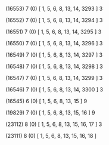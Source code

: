 (16553) 7 (0) [ 1, 5, 6, 8, 13, 14, 3293 ] 3 


(16552) 7 (0) [ 1, 5, 6, 8, 13, 14, 3294 ] 3 


(16551) 7 (0) [ 1, 5, 6, 8, 13, 14, 3295 ] 3 


(16550) 7 (0) [ 1, 5, 6, 8, 13, 14, 3296 ] 3 


(16549) 7 (0) [ 1, 5, 6, 8, 13, 14, 3297 ] 3 


(16548) 7 (0) [ 1, 5, 6, 8, 13, 14, 3298 ] 3 


(16547) 7 (0) [ 1, 5, 6, 8, 13, 14, 3299 ] 3 


(16546) 7 (0) [ 1, 5, 6, 8, 13, 14, 3300 ] 3 


(16545) 6 (0) [ 1, 5, 6, 8, 13, 15 ] 9 


(19829) 7 (0) [ 1, 5, 6, 8, 13, 15, 16 ] 9 


(23112) 8 (0) [ 1, 5, 6, 8, 13, 15, 16, 17 ] 3 


(23111) 8 (0) [ 1, 5, 6, 8, 13, 15, 16, 18 ]  

